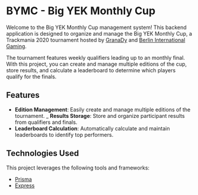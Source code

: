 # BYMC - Big YEK Monthly Cup

Welcome to the Big YEK Monthly Cup management system! This backend application is designed to organize and manage the Big YEK Monthly Cup, a Trackmania 2020 tournament hosted by [GranaDy](https://twitch.tv/granadyy) and [Berlin International Gaming](https://bigclan.gg/).

The tournament features weekly qualifiers leading up to an monthly final. With this project, you can create and manage multiple editions of the cup, store results, and calculate a leaderboard to determine which players qualify for the finals.

## Features
- **Edition Management**: Easily create and manage multiple editions of the tournament.
_ **Results Storage**: Store and organize participant results from qualifiers and finals.
- **Leaderboard Calculation**: Automatically calculate and maintain leaderboards to identify top performers.

## Technologies Used
This project leverages the following tools and frameworks:

- [Prisma](https://www.prisma.io/docs)
- [Express](https://expressjs.com/)
